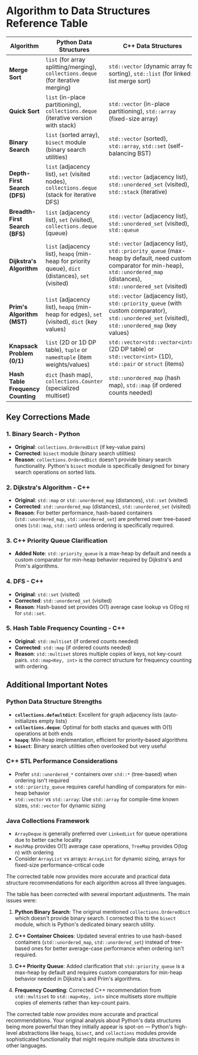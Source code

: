 # Algorithm to Data Structures Reference Table

| Algorithm | Python Data Structures | C++ Data Structures | Java Data Structures |
|-----------|------------------------|---------------------|---------------------|
| **Merge Sort** | `list` (for array splitting/merging), `collections.deque` (for iterative merging) | `std::vector` (dynamic array for sorting), `std::list` (for linked-list merge sort) | `ArrayList` (dynamic array), `int[]` (fixed array), `LinkedList` (for linked-list merge sort) |
| **Quick Sort** | `list` (in-place partitioning), `collections.deque` (iterative version with stack) | `std::vector` (in-place partitioning), `std::array` (fixed-size array) | `ArrayList` (in-place), `int[]` (fixed array), `ArrayDeque` (iterative stack) |
| **Binary Search** | `list` (sorted array), `bisect` module (binary search utilities) | `std::vector` (sorted), `std::array`, `std::set` (self-balancing BST) | `ArrayList` (sorted), `int[]`, `TreeSet` (self-balancing BST) |
| **Depth-First Search (DFS)** | `list` (adjacency list), `set` (visited nodes), `collections.deque` (stack for iterative DFS) | `std::vector` (adjacency list), `std::unordered_set` (visited), `std::stack` (iterative) | `ArrayList` (adjacency list), `HashSet` (visited), `Stack` or `ArrayDeque` (iterative) |
| **Breadth-First Search (BFS)** | `list` (adjacency list), `set` (visited), `collections.deque` (queue) | `std::vector` (adjacency list), `std::unordered_set` (visited), `std::queue` | `ArrayList` (adjacency list), `HashSet` (visited), `LinkedList` or `ArrayDeque` (queue) |
| **Dijkstra's Algorithm** | `list` (adjacency list), `heapq` (min-heap for priority queue), `dict` (distances), `set` (visited) | `std::vector` (adjacency list), `std::priority_queue` (max-heap by default, need custom comparator for min-heap), `std::unordered_map` (distances), `std::unordered_set` (visited) | `ArrayList` (adjacency list), `PriorityQueue` (min-heap), `HashMap` (distances), `HashSet` (visited) |
| **Prim's Algorithm (MST)** | `list` (adjacency list), `heapq` (min-heap for edges), `set` (visited), `dict` (key values) | `std::vector` (adjacency list), `std::priority_queue` (with custom comparator), `std::unordered_set` (visited), `std::unordered_map` (key values) | `ArrayList` (adjacency list), `PriorityQueue` (min-heap), `HashSet` (visited), `HashMap` (key values) |
| **Knapsack Problem (0/1)** | `list` (2D or 1D DP table), `tuple` or `namedtuple` (item weights/values) | `std::vector<std::vector<int>>` (2D DP table) or `std::vector<int>` (1D), `std::pair` or `struct` (items) | `int[][]` or `ArrayList<ArrayList<Integer>>` (DP table), `List<int[]>` or custom class (items) |
| **Hash Table Frequency Counting** | `dict` (hash map), `collections.Counter` (specialized multiset) | `std::unordered_map` (hash map), `std::map` (if ordered counts needed) | `HashMap` (hash map), `TreeMap` (if ordered counts needed) |

## Key Corrections Made

### 1. **Binary Search - Python**
- **Original**: `collections.OrderedDict` (if key-value pairs)
- **Corrected**: `bisect` module (binary search utilities)
- **Reason**: `collections.OrderedDict` doesn't provide binary search functionality. Python's `bisect` module is specifically designed for binary search operations on sorted lists.

### 2. **Dijkstra's Algorithm - C++**
- **Original**: `std::map` or `std::unordered_map` (distances), `std::set` (visited)
- **Corrected**: `std::unordered_map` (distances), `std::unordered_set` (visited)
- **Reason**: For better performance, hash-based containers (`std::unordered_map`, `std::unordered_set`) are preferred over tree-based ones (`std::map`, `std::set`) unless ordering is specifically required.

### 3. **C++ Priority Queue Clarification**
- **Added Note**: `std::priority_queue` is a max-heap by default and needs a custom comparator for min-heap behavior required by Dijkstra's and Prim's algorithms.

### 4. **DFS - C++**
- **Original**: `std::set` (visited)
- **Corrected**: `std::unordered_set` (visited)
- **Reason**: Hash-based set provides O(1) average case lookup vs O(log n) for `std::set`.

### 5. **Hash Table Frequency Counting - C++**
- **Original**: `std::multiset` (if ordered counts needed)
- **Corrected**: `std::map` (if ordered counts needed)
- **Reason**: `std::multiset` stores multiple copies of keys, not key-count pairs. `std::map<Key, int>` is the correct structure for frequency counting with ordering.

## Additional Important Notes

### Python Data Structure Strengths
- **`collections.defaultdict`**: Excellent for graph adjacency lists (auto-initializes empty lists)
- **`collections.deque`**: Optimal for both stacks and queues with O(1) operations at both ends
- **`heapq`**: Min-heap implementation, efficient for priority-based algorithms
- **`bisect`**: Binary search utilities often overlooked but very useful

### C++ STL Performance Considerations
- Prefer `std::unordered_*` containers over `std::*` (tree-based) when ordering isn't required
- `std::priority_queue` requires careful handling of comparators for min-heap behavior
- `std::vector` vs `std::array`: Use `std::array` for compile-time known sizes, `std::vector` for dynamic sizing

### Java Collections Framework
- `ArrayDeque` is generally preferred over `LinkedList` for queue operations due to better cache locality
- `HashMap` provides O(1) average case operations, `TreeMap` provides O(log n) with ordering
- Consider `ArrayList` vs arrays: `ArrayList` for dynamic sizing, arrays for fixed-size performance-critical code

The corrected table now provides more accurate and practical data structure recommendations for each algorithm across all three languages.

The table has been corrected with several important adjustments. The main issues were:

1. **Python Binary Search**: The original mentioned `collections.OrderedDict` which doesn't provide binary search. I corrected this to the `bisect` module, which is Python's dedicated binary search utility.

2. **C++ Container Choices**: Updated several entries to use hash-based containers (`std::unordered_map`, `std::unordered_set`) instead of tree-based ones for better average-case performance when ordering isn't required.

3. **C++ Priority Queue**: Added clarification that `std::priority_queue` is a max-heap by default and requires custom comparators for min-heap behavior needed in Dijkstra's and Prim's algorithms.

4. **Frequency Counting**: Corrected C++ recommendation from `std::multiset` to `std::map<Key, int>` since multisets store multiple copies of elements rather than key-count pairs.

The corrected table now provides more accurate and practical recommendations. Your original analysis about Python's data structures being more powerful than they initially appear is spot-on — Python's high-level abstractions like `heapq`, `bisect`, and `collections` modules provide sophisticated functionality that might require multiple data structures in other languages.
